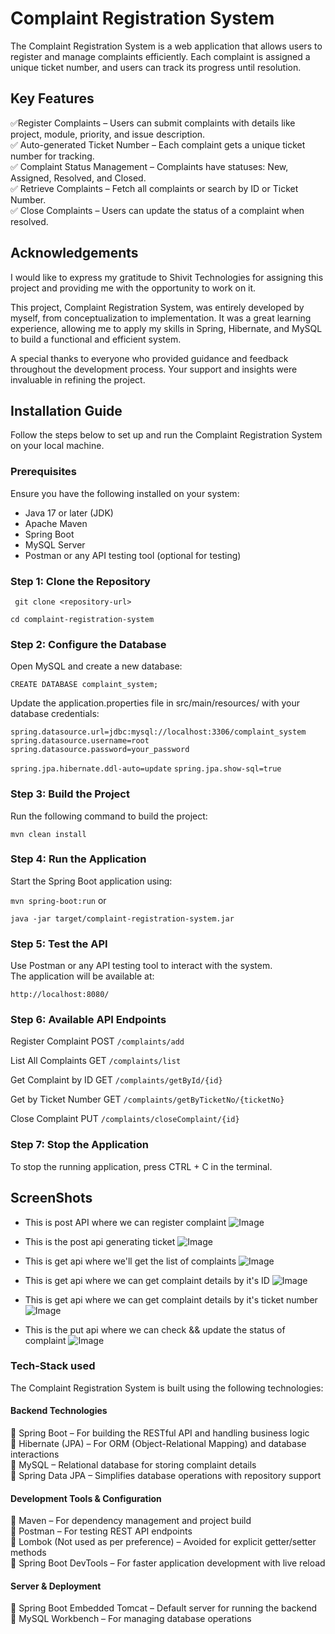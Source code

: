 # Complaint Registration System

The Complaint Registration System is a web application that allows users to register and manage complaints efficiently. Each complaint is assigned a unique ticket number, and users can track its progress until resolution.

## Key Features 
✅Register Complaints – Users can submit complaints with details like project, module, priority, and issue description.\
✅ Auto-generated Ticket Number – Each complaint gets a unique ticket number for tracking.\
✅ Complaint Status Management – Complaints have statuses: New, Assigned, Resolved, and Closed.\
✅ Retrieve Complaints – Fetch all complaints or search by ID or Ticket Number.\
✅ Close Complaints – Users can update the status of a complaint when resolved.

## Acknowledgements
I would like to express my gratitude to Shivit Technologies for assigning this project and providing me with the opportunity to work on it.

This project, Complaint Registration System, was entirely developed by myself, from conceptualization to implementation. It was a great learning experience, allowing me to apply my skills in Spring, Hibernate, and MySQL to build a functional and efficient system.

A special thanks to everyone who provided guidance and feedback throughout the development process. Your support and insights were invaluable in refining the project.

## Installation Guide
Follow the steps below to set up and run the Complaint Registration System on your local machine.

### Prerequisites
Ensure you have the following installed on your system:

- Java 17 or later (JDK)
- Apache Maven
- Spring Boot
- MySQL Server
- Postman or any API testing tool (optional for testing)
### Step 1: Clone the Repository
`` git clone <repository-url>``

``cd complaint-registration-system``

### Step 2: Configure the Database
Open MySQL and create a new database:

``CREATE DATABASE complaint_system;``

Update the application.properties file in src/main/resources/ with your database credentials:


``spring.datasource.url=jdbc:mysql://localhost:3306/complaint_system``
``spring.datasource.username=root``
``spring.datasource.password=your_password``

``spring.jpa.hibernate.ddl-auto=update``
``spring.jpa.show-sql=true``
### Step 3: Build the Project
Run the following command to build the project:

``mvn clean install``

### Step 4: Run the Application
Start the Spring Boot application using:


``mvn spring-boot:run``
or

``java -jar target/complaint-registration-system.jar``
### Step 5: Test the API
Use Postman or any API testing tool to interact with the system.\
The application will be available at:


``http://localhost:8080/``
### Step 6: Available API Endpoints

Register Complaint  	POST	``/complaints/add``

List All Complaints 	GET	``/complaints/list``

Get Complaint by ID	 GET	``/complaints/getById/{id}``

Get by Ticket Number	GET	 ``/complaints/getByTicketNo/{ticketNo}``

Close Complaint	PUT 	``/complaints/closeComplaint/{id}``

### Step 7: Stop the Application
To stop the running application, press CTRL + C in the terminal.

## ScreenShots 
- This is post API where we can register complaint
![Image](https://github.com/user-attachments/assets/26fbd8d1-f9e4-45e1-9b51-22cba28eebdb)

- This is the post api generating ticket
![Image](https://github.com/user-attachments/assets/83229245-21a7-4dcd-bba0-c7f52c7fe99b)

- This is get api where we'll get the list of complaints
![Image](https://github.com/user-attachments/assets/d8e261aa-00cc-47fd-a59a-edb7e1c3a032)

- This is get api where we can get complaint details by it's ID
![Image](https://github.com/user-attachments/assets/8951d82e-ed42-4566-a629-aedd660d3930)

- This is get api where we can get complaint details by it's ticket number 
![Image](https://github.com/user-attachments/assets/ad79c904-5b6b-46d9-a22c-19366b066704)

- This is the put api where we can check && update the status of complaint
![Image](https://github.com/user-attachments/assets/ef0fcfc9-0218-42df-9387-89590875ce3f)


### Tech-Stack used 

The Complaint Registration System is built using the following technologies:

#### Backend Technologies

🔹 Spring Boot – For building the RESTful API and handling business logic\
🔹 Hibernate (JPA) – For ORM (Object-Relational Mapping) and database interactions\
🔹 MySQL – Relational database for storing complaint details\
🔹 Spring Data JPA – Simplifies database operations with repository support

#### Development Tools & Configuration
🔹 Maven – For dependency management and project build\
🔹 Postman – For testing REST API endpoints\
🔹 Lombok (Not used as per preference) – Avoided for explicit getter/setter methods\
🔹 Spring Boot DevTools – For faster application development with live reload

#### Server & Deployment
🔹 Spring Boot Embedded Tomcat – Default server for running the backend\
🔹 MySQL Workbench – For managing database operations
